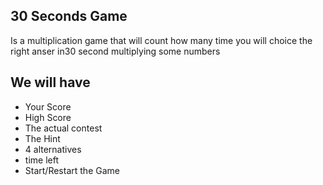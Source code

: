## 30 Seconds Game

Is a multiplication game that will count how many time you will choice the right anser in30 second multiplying some numbers

## We will have
- Your Score
- High Score
- The actual contest
- The Hint
- 4 alternatives
- time left
- Start/Restart the Game